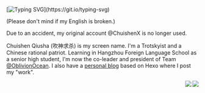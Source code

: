[![Typing SVG](https://readme-typing-svg.demolab.com?font=Black+Ops+One&duration=3000&pause=500&color=00FF14&center=true&vCenter=true&multiline=true&random=false&width=435&height=80&lines=Learn+to+become+INVISIBLE.;I+am+who+that+isn't.)](https://git.io/typing-svg)

(Please don't mind if my English is broken.)

Due to an accident, my original account @ChuishenX is no longer used.

Chuishen Qiusha (吹神求杀) is my screen name. I'm a Trotskyist and a Chinese rational patriot. Learning in Hangzhou Foreign Language School as a senior high student, I'm now the co-leader and president of Team [@OblivionOcean](https://github.com/OblivionOcean). I also have a [personal blog](https://chuishen.xyz) based on Hexo where I post my "work".

<div align="center"><img align="right" src="https://github-readme-stats.xaoxuu.com/api?username=ChuishenX&count_private=true&show_icons=true" /><img align="right" src="https://github-readme-stats.xaoxuu.com/api?username=Chui-shen&count_private=true&show_icons=true" /></div>
